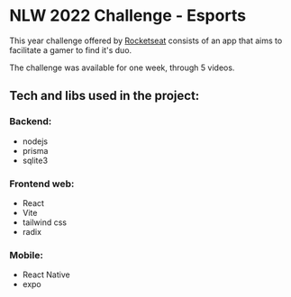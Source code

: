 # NLW 2022 Challenge - Esports
This year challenge offered by [Rocketseat](https://www.rocketseat.com.br/) consists of an app that aims to facilitate a gamer to find it's duo.

The challenge was available for one week, through 5 videos.

## Tech and libs used in the project:

### Backend:
- nodejs
- prisma
- sqlite3

### Frontend web:
- React
- Vite
- tailwind css
-  radix

### Mobile:
- React Native
- expo

